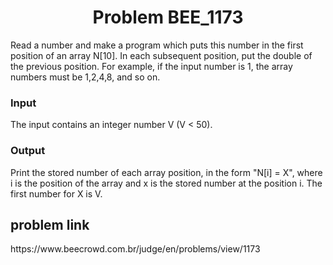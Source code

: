 <h1 align="center" id="title">Problem BEE_1173</h1>

<p id="description">Read a number and make a program which puts this number in the first position of an array N[10]. In each subsequent position, put the double of the previous position. For example, if the input number is 1, the array numbers ​​must be 1,2,4,8, and so on.

<h3>Input</h3>
The input contains an integer number V (V < 50).</p>

<h3>Output</h3>
Print the stored number of each array position, in the form "N[i] = X", where i is the position of the array and x is the stored number at the position i. The first number for X is V.


<h2> problem  link </h2>

<p>https://www.beecrowd.com.br/judge/en/problems/view/1173</p>